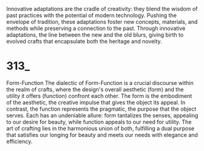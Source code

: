 
Innovative adaptations are the cradle of creativity: they blend the wisdom of past practices with the potential of modern technology. Pushing the envelope of tradition, these adaptations foster new concepts, materials, and methods while preserving a connection to the past. Through innovative adaptations, the line between the new and the old blurs, giving birth to evolved crafts that encapsulate both the heritage and novelty.

# 313_
Form-Function
The dialectic of Form-Function is a crucial discourse within the realm of crafts, where the design's overall aesthetic (form) and the utility it offers (function) confront each other. The form is the embodiment of the aesthetic, the creative impulse that gives the object its appeal. In contrast, the function represents the pragmatic, the purpose that the object serves. Each has an undeniable allure: form tantalizes the senses, appealing to our desire for beauty, while function appeals to our need for utility. The art of crafting lies in the harmonious union of both, fulfilling a dual purpose that satisfies our longing for beauty and meets our needs with elegance and efficiency.